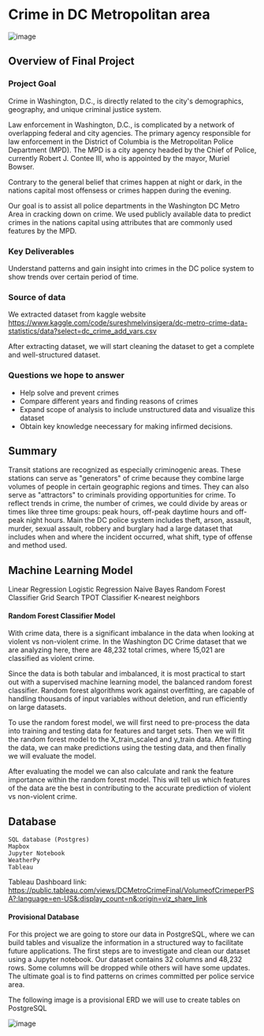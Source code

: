 
# Crime in DC Metropolitan area

![image](https://user-images.githubusercontent.com/103547108/192356350-73ee63a9-2e02-469b-80a2-8d9b2c87eb3e.png)

## Overview of Final Project

### Project Goal

Crime in Washington, D.C., is directly related to the city's demographics, geography, and unique criminal justice system.

Law enforcement in Washington, D.C., is complicated by a network of overlapping federal and city agencies. The primary agency responsible for law enforcement in the District of Columbia is the Metropolitan Police Department (MPD). The MPD is a city agency headed by the Chief of Police, currently Robert J. Contee III, who is appointed by the mayor, Muriel Bowser.

Contrary to the general belief that crimes happen at night or dark, in the nations capital most offensess or crimes happen during the evening.

Our goal is to assist all police departments in the Washington DC Metro Area in cracking down on crime. We used publicly available data to predict crimes in the nations capital using attributes that are commonly used features by the MPD.

### Key Deliverables

Understand patterns and gain insight into crimes in the DC police system to show trends over certain period of time.

### Source of data

We extracted dataset from kaggle website https://www.kaggle.com/code/sureshmelvinsigera/dc-metro-crime-data-statistics/data?select=dc_crime_add_vars.csv

After extracting dataset, we will start cleaning the dataset to get a complete and well-structured dataset.

### Questions we hope to answer 

- Help solve and prevent crimes
- Compare different years and finding reasons of crimes
- Expand scope of analysis to include unstructured data and visualize this dataset
- Obtain key knowledge neecessary for making infirmed decisions. 

## Summary 

Transit stations are recognized as especially criminogenic areas. These stations can serve as "generators" of crime because they combine large volumes of people in certain geographic regions and times. They can also serve as "attractors" to criminals providing opportunities for crime. To reflect trends in crime, the number of crimes, we could divide by areas or times like three time groups: peak hours, off-peak daytime hours and off-peak night hours. Main the DC police system includes theft, arson, assault, murder, sexual assault, robbery and burglary had a large dataset that includes when and where the incident occurred, what shift, type of offense and method used.


## Machine Learning Model
Linear Regression
Logistic Regression
Naive Bayes
Random Forest Classifier
Grid Search
TPOT Classifier
K-nearest neighbors


#### Random Forest Classifier Model
With crime data, there is a significant imbalance in the data when looking at violent vs non-violent crime.  In the Washington DC Crime dataset that we are analyzing here, there are 48,232 total crimes, where 15,021 are classified as violent crime.  

Since the data is both tabular and imbalanced, it is most practical to start out with a supervised machine learning model, the balanced random forest classifier.  Random forest algorithms work against overfitting, are capable of handling thousands of input variables without deletion, and run efficiently on large datasets.  

To use the random forest model, we will first need to pre-process the data into training and testing data for features and target sets.  Then we will fit the random forest model to the X_train_scaled and y_train data. After fitting the data, we can make predictions using the testing data, and then finally we will evaluate the model. 

After evaluating the model we can also calculate and rank the feature importance within the random forest model. This will tell us which features of the data are the best in contributing to the accurate prediction of violent vs non-violent crime. 


## Database

    SQL database (Postgres)
    Mapbox
    Jupyter Notebook
    WeatherPy
    Tableau 
    
Tableau Dashboard link:
https://public.tableau.com/views/DCMetroCrimeFinal/VolumeofCrimeperPSA?:language=en-US&:display_count=n&:origin=viz_share_link

#### Provisional Database 

For this project we are going to store our data in PostgreSQL, where we can build tables and visualize the information in a structured way to facilitate future applications. 
The first steps are to investigate and clean our dataset using a Jupyter notebook. Our dataset contains 32 columns and 48,232 rows. Some columns will be dropped while others will have some updates. The ultimate goal is to find patterns on crimes committed per police service area. 

The following image is a provisional ERD we will use to create tables on PostgreSQL

![image](https://user-images.githubusercontent.com/103547108/192339090-7ed6dc5b-e97f-4e2c-9601-2bd0d7d4c962.png)
